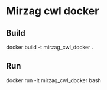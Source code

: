 # Mirzag cwl docker

## Build
docker build -t mirzag_cwl_docker .

## Run
docker run -it mirzag_cwl_docker bash
